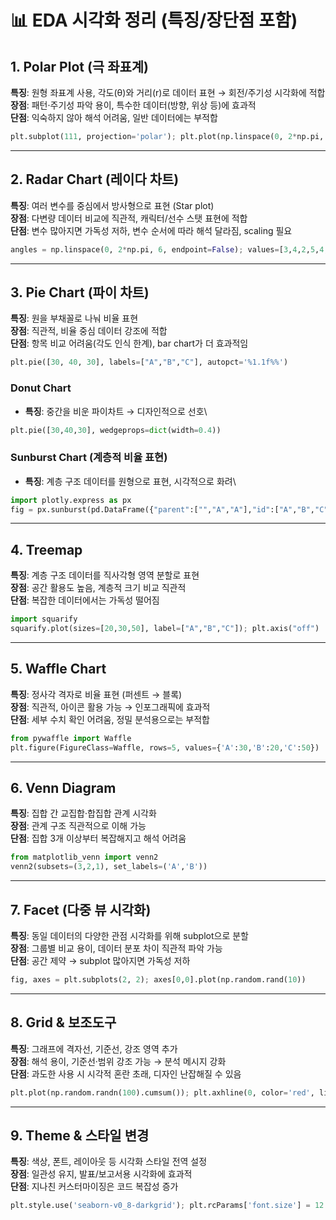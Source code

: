 # 📊 EDA 시각화 정리 (특징/장단점 포함)

## 1. Polar Plot (극 좌표계)

**특징**: 원형 좌표계 사용, 각도(θ)와 거리(r)로 데이터 표현 →
회전/주기성 시각화에 적합\
**장점**: 패턴·주기성 파악 용이, 특수한 데이터(방향, 위상 등)에 효과적\
**단점**: 익숙하지 않아 해석 어려움, 일반 데이터에는 부적합

``` python
plt.subplot(111, projection='polar'); plt.plot(np.linspace(0, 2*np.pi, 100), np.random.rand(100))
```

------------------------------------------------------------------------

## 2. Radar Chart (레이다 차트)

**특징**: 여러 변수를 중심에서 방사형으로 표현 (Star plot)\
**장점**: 다변량 데이터 비교에 직관적, 캐릭터/선수 스탯 표현에 적합\
**단점**: 변수 많아지면 가독성 저하, 변수 순서에 따라 해석 달라짐,
scaling 필요

``` python
angles = np.linspace(0, 2*np.pi, 6, endpoint=False); values=[3,4,2,5,4,3]; plt.polar(angles, values, 'o-')
```

------------------------------------------------------------------------

## 3. Pie Chart (파이 차트)

**특징**: 원을 부채꼴로 나눠 비율 표현\
**장점**: 직관적, 비율 중심 데이터 강조에 적합\
**단점**: 항목 비교 어려움(각도 인식 한계), bar chart가 더 효과적임

``` python
plt.pie([30, 40, 30], labels=["A","B","C"], autopct='%1.1f%%')
```

### Donut Chart

-   **특징**: 중간을 비운 파이차트 → 디자인적으로 선호\

``` python
plt.pie([30,40,30], wedgeprops=dict(width=0.4))
```

### Sunburst Chart (계층적 비율 표현)

-   **특징**: 계층 구조 데이터를 원형으로 표현, 시각적으로 화려\

``` python
import plotly.express as px
fig = px.sunburst(pd.DataFrame({"parent":["","A","A"],"id":["A","B","C"]}), path=['parent','id']); fig.show()
```

------------------------------------------------------------------------

## 4. Treemap

**특징**: 계층 구조 데이터를 직사각형 영역 분할로 표현\
**장점**: 공간 활용도 높음, 계층적 크기 비교 직관적\
**단점**: 복잡한 데이터에서는 가독성 떨어짐

``` python
import squarify
squarify.plot(sizes=[20,30,50], label=["A","B","C"]); plt.axis("off")
```

------------------------------------------------------------------------

## 5. Waffle Chart

**특징**: 정사각 격자로 비율 표현 (퍼센트 → 블록)\
**장점**: 직관적, 아이콘 활용 가능 → 인포그래픽에 효과적\
**단점**: 세부 수치 확인 어려움, 정밀 분석용으로는 부적합

``` python
from pywaffle import Waffle
plt.figure(FigureClass=Waffle, rows=5, values={'A':30,'B':20,'C':50})
```

------------------------------------------------------------------------

## 6. Venn Diagram

**특징**: 집합 간 교집합·합집합 관계 시각화\
**장점**: 관계 구조 직관적으로 이해 가능\
**단점**: 집합 3개 이상부터 복잡해지고 해석 어려움

``` python
from matplotlib_venn import venn2
venn2(subsets=(3,2,1), set_labels=('A','B'))
```

------------------------------------------------------------------------

## 7. Facet (다중 뷰 시각화)

**특징**: 동일 데이터의 다양한 관점 시각화를 위해 subplot으로 분할\
**장점**: 그룹별 비교 용이, 데이터 분포 차이 직관적 파악 가능\
**단점**: 공간 제약 → subplot 많아지면 가독성 저하

``` python
fig, axes = plt.subplots(2, 2); axes[0,0].plot(np.random.rand(10))
```

------------------------------------------------------------------------

## 8. Grid & 보조도구

**특징**: 그래프에 격자선, 기준선, 강조 영역 추가\
**장점**: 해석 용이, 기준선·범위 강조 가능 → 분석 메시지 강화\
**단점**: 과도한 사용 시 시각적 혼란 초래, 디자인 난잡해질 수 있음

``` python
plt.plot(np.random.randn(100).cumsum()); plt.axhline(0, color='red', linestyle='--')
```

------------------------------------------------------------------------

## 9. Theme & 스타일 변경

**특징**: 색상, 폰트, 레이아웃 등 시각화 스타일 전역 설정\
**장점**: 일관성 유지, 발표/보고서용 시각화에 효과적\
**단점**: 지나친 커스터마이징은 코드 복잡성 증가

``` python
plt.style.use('seaborn-v0_8-darkgrid'); plt.rcParams['font.size'] = 12
```
